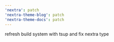```yaml
---
'nextra': patch
'nextra-theme-blog': patch
'nextra-theme-docs': patch
---
```


refresh build system with tsup and fix nextra type
